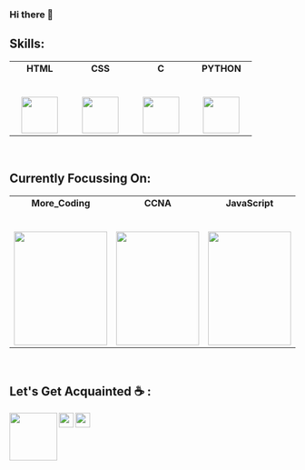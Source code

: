 ### Hi there 👋

<!--
**l0neaadil/l0neaadil** is a ✨ _special_ ✨ repository because its `README.md` (this file) appears on your GitHub profile.

Here are some ideas to get you started:

- 🔭 I’m currently working on ...
- 🌱 I’m currently learning ...
- 👯 I’m looking to collaborate on ...
- 🤔 I’m looking for help with ...
- 💬 Ask me about ...
- 📫 How to reach me: ...
- 😄 Pronouns: ...
- ⚡ Fun fact: ...
-->
## Skills:

<table>
  <tbody>
    <tr valign="top">
      <td width="20%" align="center">
        <span><strong>HTML</strong></span><br><br><br>
        <img height="64px" src="https://cdn.svgporn.com/logos/html-5.svg">
      </td>
      <td width="20%" align="center">
        <span><strong>CSS</strong></span><br><br><br>
        <img height="64px" src="https://cdn.svgporn.com/logos/css-3.svg">
      </td>
      <td width="20%" align="center">
        <span><strong>C</strong></span><br><br><br>
        <img height="64px" src="https://cdn.svgporn.com/logos/c.svg">
      </td>
      <td width="20%" align="center">
        <span><strong>PYTHON</strong></span><br><br><br>
        <img height="64px" src="https://cdn.svgporn.com/logos/python.svg">
      </td>
      </tbody>
</table>
<br>

## Currently Focussing On:

<table>
  <tbody>
    <tr valign="top">
      <td width="20%" align="center">
        <span><strong>More_Coding</strong></span><br><br><br>
        <img height="200px" src="https://media.giphy.com/media/xT9IgzoKnwFNmISR8I/giphy.gif"  width="100%">
      </td>
      <td width="20%" align="center">
        <span><strong>CCNA</strong></span><br><br><br>
        <img height="200px" src="https://media.giphy.com/media/jTNG3RF6EwbkpD4LZx/giphy.gif" width="100%">
      </td>
      <td width="20%" align="center">
        <span><strong>JavaScript</strong></span><br><br><br>
        <img height="200px" src="https://cdn.svgporn.com/logos/javascript.svg" width="100%">
      </td>
      </tbody>
</table>

<br>

## Let's Get Acquainted ☕ :

  <a href="https://www.linkedin.com/in/l0neaadil/">
    <img align="left" width="84px" src="https://cdn.svgporn.com/logos/linkedin.svg" />
  </a>
  <a href="https://twitter.com/l0neaadil">
    <img align="left" width="26px" src="https://cdn.svgporn.com/logos/twitter.svg" />
  </a>
  <a href="mailto:loneaadil008@gmail.com">
    <img align="left" width="26px" src="https://cdn.svgporn.com/logos/google-gmail.svg" />
  </a>


